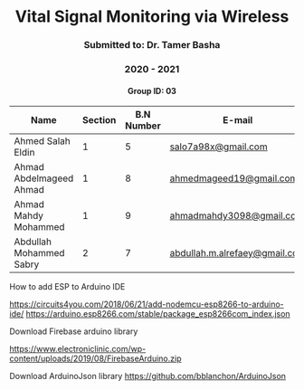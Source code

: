 <h1 style="text-align: center;"> Vital Signal Monitoring via Wireless</h1>
<h3 style="text-align: center;"> Submitted to: Dr. Tamer Basha</h3>
<h3 style="text-align: center;"> 2020 - 2021</h3>
<h4 style="text-align: center;"> Group ID: 03</h4>

| Name                    | Section | B.N Number   | E-mail                        |
|-------------------------|---------|--------------|-------------------------------|
| Ahmed Salah Eldin       | 1       |            5 | salo7a98x@gmail.com           |
| Ahmad Abdelmageed Ahmad | 1       |            8 | ahmedmageed19@gmail.com       |
| Ahmad Mahdy Mohammed    | 1       |            9 | ahmadmahdy3098@gmail.com      |
| Abdullah Mohammed Sabry | 2       |            7 | abdullah.m.alrefaey@gmail.com |

<div style="page-break-after: always;"></div>

<div style="page-break-after: always;"></div>

How to add ESP to Arduino IDE

https://circuits4you.com/2018/06/21/add-nodemcu-esp8266-to-arduino-ide/
https://arduino.esp8266.com/stable/package_esp8266com_index.json

Download Firebase arduino library

https://www.electroniclinic.com/wp-content/uploads/2019/08/FirebaseArduino.zip

Download ArduinoJson library
https://github.com/bblanchon/ArduinoJson
